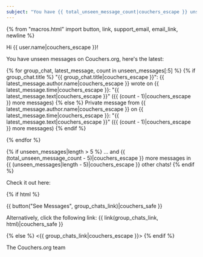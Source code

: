 ```yaml
---
subject: "You have {{ total_unseen_message_count|couchers_escape }} unseen messages in {{ unseen_messages|length|couchers_escape }} chats on Couchers.org!"
---
```


{% from "macros.html" import button, link, support_email, email_link, newline %}

Hi {{ user.name|couchers_escape }}!

You have unseen messages on Couchers.org, here's the latest:

{% for group_chat, latest_message, count in unseen_messages[:5] %}
{% if group_chat.title %}
"{{ group_chat.title|couchers_escape }}": {{ latest_message.author.name|couchers_escape }} wrote on {{ latest_message.time|couchers_escape }}: "{{ latest_message.text|couchers_escape }}" ({{ (count - 1)|couchers_escape }} more messages)
{% else %}
Private message from {{ latest_message.author.name|couchers_escape }} on {{ latest_message.time|couchers_escape }}: "{{ latest_message.text|couchers_escape }}" ({{ (count - 1)|couchers_escape }} more messages)
{% endif %}

{% endfor %}

{% if unseen_messages|length > 5 %}
... and {{ (total_unseen_message_count - 5)|couchers_escape }} more messages in {{ (unseen_messages|length - 5)|couchers_escape }} other chats!
{% endif %}

Check it out here:

{% if html %}

{{ button("See Messages", group_chats_link)|couchers_safe }}

Alternatively, click the following link: {{ link(group_chats_link, html)|couchers_safe }}

{% else %}
<{{ group_chats_link|couchers_escape }}>
{% endif %}

The Couchers.org team
